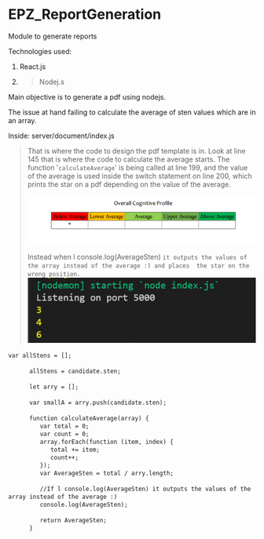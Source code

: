 # EPZ_ReportGeneration

Module to generate reports

Technologies used:

1. React.js
2. > Nodej.s
   >

Main objective is to generate a pdf using nodejs.

The issue at hand failing to calculate the average of sten values which are in an array.

Inside: server/document/index.js

> That is where the code to design the pdf template is in. Look at line 145 that is where the code to calculate the average starts. The function '`calculateAverage`' is being called at line 199, and the value of the average is used inside the switch statement on line 200, which prints the star on a pdf depending on the value of the average.
>
> ![1633073285183.png](image/README/1633073285183.png)
>
> Instead when l console.log(AverageSten) `it outputs the values of the array instead of the average :) and places  the star on the wrong position.`![1633073196929.png](image/README/1633073196929.png)

```
var allStens = [];

      allStens = candidate.sten;

      let arry = [];

      var smallA = arry.push(candidate.sten);

      function calculateAverage(array) {
         var total = 0;
         var count = 0;
         array.forEach(function (item, index) {
            total += item;
            count++;
         });
         var AverageSten = total / arry.length;

         //If l console.log(AverageSten) it outputs the values of the array instead of the average :)
         console.log(AverageSten); 

         return AverageSten;
      }
```
